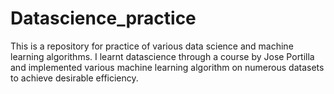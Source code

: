 # Datascience_practice
This is a repository for practice of various data science and machine learning algorithms.
I learnt datascience through a course by Jose Portilla and implemented various machine learning algorithm on numerous datasets to achieve desirable efficiency. 

